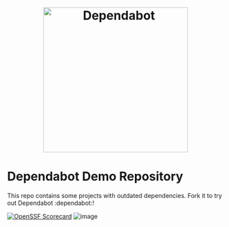 <h1 align="center">
    <picture>
        <source media="(prefers-color-scheme: light)" srcset="https://user-images.githubusercontent.com/7659/174594540-5e29e523-396a-465b-9a6e-6cab5b15a568.svg">
        <source media="(prefers-color-scheme: dark)" srcset="https://user-images.githubusercontent.com/7659/174594559-0b3ddaa7-e75b-4f10-9dee-b51431a9fd4c.svg">
        <img src="https://user-images.githubusercontent.com/7659/174594540-5e29e523-396a-465b-9a6e-6cab5b15a568.svg" alt="Dependabot" width="336">
    </picture>
</h1>

# Dependabot Demo Repository

This repo contains some projects with outdated dependencies. Fork it to try out
Dependabot :dependabot:!

[![OpenSSF Scorecard](https://api.securityscorecards.dev/projects/github.com/belennnfake/demo/badge)](https://securityscorecards.dev/viewer/?uri=github.com/belennnfake/demo)
![image](https://github.com/belennnfake/demo/assets/146760931/de5a1b83-fc54-4da0-955c-e1662b7f3138)


